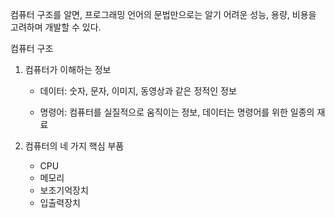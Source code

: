 컴퓨터 구조를 알면, 프로그래밍 언어의 문법만으로는 알기 어려운 성능, 용량, 비용을 고려하며 개발할 수 있다.

컴퓨터 구조
1. 컴퓨터가 이해하는 정보
   
   + 데이터: 숫자, 문자, 이미지, 동영상과 같은 정적인 정보
   
   + 명령어: 컴퓨터를 실질적으로 움직이는 정보, 데이터는 명령어를 위한 일종의 재료
2. 컴퓨터의 네 가지 핵심 부품
   + CPU
   + 메모리
   + 보조기억장치
   + 입출력장치
